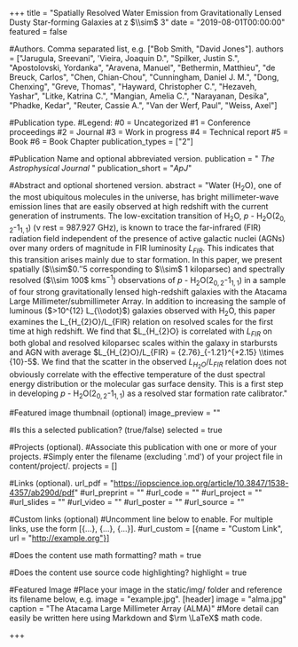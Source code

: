 +++
title = "Spatially Resolved Water Emission from Gravitationally Lensed Dusty Star-forming Galaxies at z $\\sim$ 3"
date = "2019-08-01T00:00:00"
featured = false

#Authors.  Comma separated list, e.g. ["Bob Smith, "David Jones"].
authors = ["Jarugula, Sreevani", 'Vieira, Joaquin D.", "Spilker, Justin S.", "Apostolovski, Yordanka", "Aravena, Manuel", "Bethermin, Matthieu", "de Breuck, Carlos", "Chen, Chian-Chou", "Cunningham, Daniel J. M.", "Dong, Chenxing", "Greve, Thomas", "Hayward, Christopher C.", "Hezaveh, Yashar", "Litke, Katrina C.", "Mangian, Amelia C.", "Narayanan, Desika", "Phadke, Kedar", "Reuter, Cassie A.", "Van der Werf, Paul", "Weiss, Axel"]

#Publication type.
#Legend:
#0 = Uncategorized
#1 = Conference proceedings
#2 = Journal
#3 = Work in progress
#4 = Technical report
#5 = Book
#6 = Book Chapter
publication_types = ["2"]

#Publication Name and optional abbreviated version.
publication = " *The Astrophysical Journal* " 
publication_short = "*ApJ*"

#Abstract and optional shortened version.
abstract = "Water (H$_2$O), one of the most ubiquitous molecules in the universe, has bright millimeter-wave emission lines that are easily observed at high redshift with the current generation of instruments. The low-excitation transition of H$_2$O, $p$ - H$_2$O(2$_{0,2}$-1$_{1,1}$) (ν rest = 987.927 GHz), is known to trace the far-infrared (FIR) radiation field independent of the presence of active galactic nuclei (AGNs) over many orders of magnitude in FIR luminosity $L_{FIR}$. This indicates that this transition arises mainly due to star formation. In this paper, we present spatially ($\\sim$0.″5 corresponding to $\\sim$ 1 kiloparsec) and spectrally resolved ($\\sim 100$ kms$^{-1}$) observations of $p$ - H$_2$O(2$_{0,2}$-1$_{1,1}$) in a sample of four strong gravitationally lensed high-redshift galaxies with the Atacama Large Millimeter/submillimeter Array. In addition to increasing the sample of luminous ($>10^{12} L_{\\odot}$) galaxies observed with H$_2$O, this paper examines the L_{H_{2}O}/L_{FIR} relation on resolved scales for the first time at high redshift. We find that $L_{H_{2}O} is correlated with $L_{FIR}$ on both global and resolved kiloparsec scales within the galaxy in starbursts and AGN with average $L_{H_{2}O}/L_{FIR} = {2.76}_{-1.21}^{+2.15} \\times {10}-5$. We find that the scatter in the observed $L_{H_{2}O}/L_{FIR}$ relation does not obviously correlate with the effective temperature of the dust spectral energy distribution or the molecular gas surface density. This is a first step in developing $p$ - H$_2$O(2$_{0,2}$-1$_{1,1}$) as a resolved star formation rate calibrator."

#Featured image thumbnail (optional)
image_preview = ""

#Is this a selected publication? (true/false)
selected = true

#Projects (optional).
#Associate this publication with one or more of your projects.
#Simply enter the filename (excluding '.md') of your project file in content/project/.
projects = []

#Links (optional).
url_pdf = "https://iopscience.iop.org/article/10.3847/1538-4357/ab290d/pdf"
#url_preprint = ""
#url_code = ""
#url_project = ""
#url_slides = ""
#url_video = ""
#url_poster = ""
#url_source = ""

#Custom links (optional)
#Uncomment line below to enable. For multiple links, use the form [{...}, {...}, {...}].
#url_custom = [{name = "Custom Link", url = "http://example.org"}]

#Does the content use math formatting?
math = true

#Does the content use source code highlighting?
highlight = true

#Featured Image
#Place your image in the static/img/ folder and reference its filename below, e.g. image = "example.jpg".
[header] 
image = "alma.jpg" 
caption = "The Atacama Large Millimeter Array (ALMA)" 
#More detail can easily be written here using Markdown and $\rm \LaTeX$ math code.

+++
